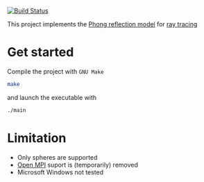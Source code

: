 [![Build Status](https://travis-ci.org/BoeingX/distributed-ray-tracing.svg?branch=master)](https://travis-ci.org/BoeingX/distributed-ray-tracing)

This project implements the [Phong reflection model](https://en.wikipedia.org/wiki/Phong_reflection_model) for
[ray tracing](https://en.wikipedia.org/wiki/Ray_tracing_%28graphics%29)

# Get started

Compile the project with `GNU Make`

```bash
make
```

and launch the executable with

```bash
./main
```

# Limitation

- Only spheres are supported
- [Open MPI](https://www.open-mpi.org/) suport is (temporarily) removed
- Microsoft Windows not tested
